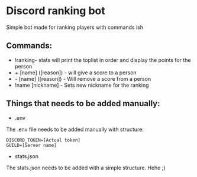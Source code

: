 # Discord ranking bot
Simple bot made for ranking players with commands ish

## Commands:
* !ranking-  stats will print the toplist in order and display the points for the person
* \+ [name] ([reason]) - will give a score to a person
* \- [name] ([reason]) - Will remove a score from a person
* !name [nickname] - Sets new nickname for the ranking


## Things that needs to be added manually:
* .env 

The .env file needs to be added manually with structure:
```
DISCORD_TOKEN=[Actual token]
GUILD=[Server name]
```
* stats.json

The stats.json needs to be added with a simple structure. Hehe ;) 
